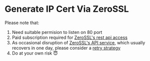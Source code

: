 # Generate IP Cert Via ZeroSSL

Please note that:

1. Need suitable permision to listen on 80 port
2. Paid subscription required for [ZeroSSL's rest api access](https://zerossl.com/pricing/)
3. As occasional disruption of [ZeroSSL's API service](https://status.zerossl.com/), which usually recovers in one day, please consider a [retry strategy](https://learn.microsoft.com/en-us/azure/architecture/best-practices/transient-faults)
4. Do at your own risk 😇



